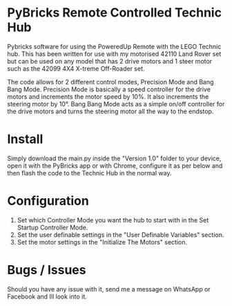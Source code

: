 # PyBricks Remote Controlled Technic Hub
Pybricks software for using the PoweredUp Remote with the LEGO Technic hub. This has been written for use with my motorised 42110 Land Rover set but can be used on any model that has 2 drive motors and 1 steer motor such as the 42099 4X4 X-treme Off-Roader set.

The code allows for 2 different control modes, Precision Mode and Bang Bang Mode.
Precision Mode is basically a speed controller for the drive motors and increments the motor speed by 10%. It also increments the steering motor by 10°.
Bang Bang Mode acts as a simple on/off controller for the drive motors and turns the steering motor all the way to the endstop.

# Install
Simply download the main.py inside the "Version 1.0" folder to your device, open it with the PyBricks app or with Chrome, configure it as per below and then flash the code to the Technic Hub in the normal way.

# Configuration
1. Set which Controller Mode you want the hub to start with in the Set Startup Controller Mode.
2. Set the user definable settings in the "User Definable Variables" section.
3. Set the motor settings in the "Initialize The Motors" section.


# Bugs / Issues
Should you have any issue with it, send me a message on WhatsApp or Facebook and Ill look into it.

